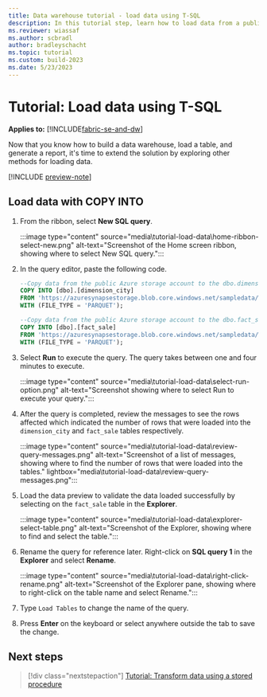 ```yaml
---
title: Data warehouse tutorial - load data using T-SQL
description: In this tutorial step, learn how to load data from a public storage account into a table using T-SQL.
ms.reviewer: wiassaf
ms.author: scbradl
author: bradleyschacht
ms.topic: tutorial
ms.custom: build-2023
ms.date: 5/23/2023
---
```


# Tutorial: Load data using T-SQL

**Applies to:** [!INCLUDE[fabric-se-and-dw](includes/applies-to-version/fabric-se-and-dw.md)]

Now that you know how to build a data warehouse, load a table, and generate a report, it's time to extend the solution by exploring other methods for loading data.

[!INCLUDE [preview-note](../includes/preview-note.md)]

## Load data with COPY INTO

1. From the ribbon, select **New SQL query**.

   :::image type="content" source="media\tutorial-load-data\home-ribbon-select-new.png" alt-text="Screenshot of the Home screen ribbon, showing where to select New SQL query.":::

1. In the query editor, paste the following code.

   ```sql
   --Copy data from the public Azure storage account to the dbo.dimension_city table.
   COPY INTO [dbo].[dimension_city]
   FROM 'https://azuresynapsestorage.blob.core.windows.net/sampledata/WideWorldImportersDW/tables/dimension_city.parquet'
   WITH (FILE_TYPE = 'PARQUET');
   
   --Copy data from the public Azure storage account to the dbo.fact_sale table.
   COPY INTO [dbo].[fact_sale]
   FROM 'https://azuresynapsestorage.blob.core.windows.net/sampledata/WideWorldImportersDW/tables/fact_sale.parquet'
   WITH (FILE_TYPE = 'PARQUET');
   ```

1. Select **Run** to execute the query. The query takes between one and four minutes to execute.

   :::image type="content" source="media\tutorial-load-data\select-run-option.png" alt-text="Screenshot showing where to select Run to execute your query.":::

1. After the query is completed, review the messages to see the rows affected which indicated the number of rows that were loaded into the `dimension_city` and `fact_sale` tables respectively.

   :::image type="content" source="media\tutorial-load-data\review-query-messages.png" alt-text="Screenshot of a list of messages, showing where to find the number of rows that were loaded into the tables." lightbox="media\tutorial-load-data\review-query-messages.png":::

1. Load the data preview to validate the data loaded successfully by selecting on the `fact_sale` table in the **Explorer**.

   :::image type="content" source="media\tutorial-load-data\explorer-select-table.png" alt-text="Screenshot of the Explorer, showing where to find and select the table.":::

1. Rename the query for reference later. Right-click on **SQL query 1** in the **Explorer** and select **Rename**.

   :::image type="content" source="media\tutorial-load-data\right-click-rename.png" alt-text="Screenshot of the Explorer pane, showing where to right-click on the table name and select Rename.":::

1. Type `Load Tables` to change the name of the query.

1. Press **Enter** on the keyboard or select anywhere outside the tab to save the change.

## Next steps


> [!div class="nextstepaction"]
> [Tutorial: Transform data using a stored procedure](tutorial-transform-data.md)
